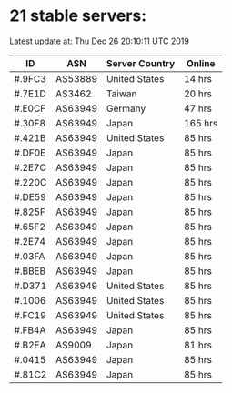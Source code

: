 # 21 stable servers:

Latest update at: Thu Dec 26 20:10:11 UTC 2019

| ID | ASN | Server Country | Online |
| -- | --- | -------------- | ------ |
| #.9FC3 | AS53889 | United States | 14 hrs |
| #.7E1D | AS3462 | Taiwan | 20 hrs |
| #.E0CF | AS63949 | Germany | 47 hrs |
| #.30F8 | AS63949 | Japan | 165 hrs |
| #.421B | AS63949 | United States | 85 hrs |
| #.DF0E | AS63949 | Japan | 85 hrs |
| #.2E7C | AS63949 | Japan | 85 hrs |
| #.220C | AS63949 | Japan | 85 hrs |
| #.DE59 | AS63949 | Japan | 85 hrs |
| #.825F | AS63949 | Japan | 85 hrs |
| #.65F2 | AS63949 | Japan | 85 hrs |
| #.2E74 | AS63949 | Japan | 85 hrs |
| #.03FA | AS63949 | Japan | 85 hrs |
| #.BBEB | AS63949 | Japan | 85 hrs |
| #.D371 | AS63949 | United States | 85 hrs |
| #.1006 | AS63949 | United States | 85 hrs |
| #.FC19 | AS63949 | United States | 85 hrs |
| #.FB4A | AS63949 | Japan | 85 hrs |
| #.B2EA | AS9009 | Japan | 81 hrs |
| #.0415 | AS63949 | Japan | 85 hrs |
| #.81C2 | AS63949 | Japan | 85 hrs |

